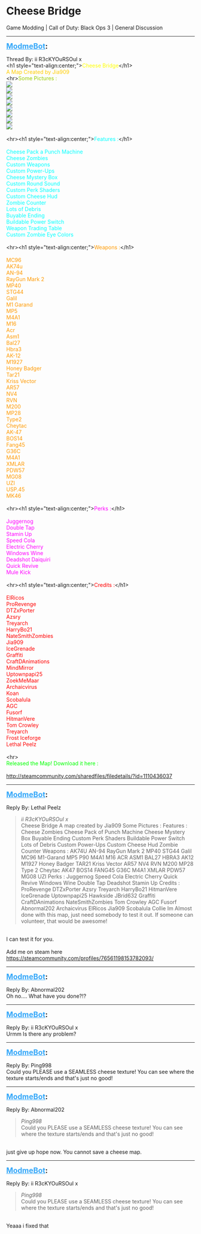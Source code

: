 # Cheese Bridge
Game Modding | Call of Duty: Black Ops 3 | General Discussion

---
<strong style="font-size: 1.4em;"><span style="text-decoration: underline;text-decoration-color: #34a7f9;"><span style="color:#34a7f9;">ModmeBot</span></span>:</strong>

<p>Thread By: ii R3cKYOuRSOul x<br />&lt;h1 style=&quot;text-align:center;&quot;&gt;<span style="color:#ffff00;">Cheese Bridge</span>&lt;/h1&gt;<br /><span style="color:#ffcc00;">A Map Created by Jia909</span><br />&lt;hr&gt;<span style="color:#99cc00;">Some Pictures :</span><br /> <img style="max-width: 500px;" src="https://image.prntscr.com/image/ieILaGo8S0q9F4MyBx3AKw.jpg"><br /><img style="max-width: 500px;" src="https://image.prntscr.com/image/DF6aYoF8RL2XAjEbjQx2SA.jpg"><br /><img style="max-width: 500px;" src="https://image.prntscr.com/image/Rq7ogkb8Rn26hY98HbMTVA.jpg"><br /><img style="max-width: 500px;" src="https://image.prntscr.com/image/kto5ofycS2iwflNIsdNM5w.jpg"><br /><img style="max-width: 500px;" src="https://image.prntscr.com/image/E4AOn2fbRHms3OSW3-bpsg.jpg"><br /><img style="max-width: 500px;" src="https://image.prntscr.com/image/PwW3wM3aQSysk3osFIKGvQ.jpg"><br /><img style="max-width: 500px;" src="https://image.prntscr.com/image/lVkBXTOwSWCubf1eKHrwxw.jpg"><br /><img style="max-width: 500px;" src="https://image.prntscr.com/image/EI-IhYUbQnqb3FRIemP-sw.jpg"><br /> <br />&lt;hr&gt;&lt;h1 style=&quot;text-align:center;&quot;&gt;<span style="color:#00ffff;">Features :</span>&lt;/h1&gt;<br /> <br /><span style="color:#00ffff;">Cheese Pack a Punch Machine</span><br /><span style="color:#00ffff;">Cheese Zombies</span><br /><span style="color:#00ffff;">Custom Weapons</span><br /><span style="color:#00ffff;">Custom Power-Ups</span><br /><span style="color:#00ffff;">Cheese Mystery Box</span><br /><span style="color:#00ffff;">Custom Round Sound</span><br /><span style="color:#00ffff;">Custom Perk Shaders</span><br /><span style="color:#00ffff;">Custom Cheese Hud</span><br /><span style="color:#00ffff;">Zombie Counter</span><br /><span style="color:#00ffff;">Lots of Debris</span><br /><span style="color:#00ffff;">Buyable Ending</span><br /><span style="color:#00ffff;">Buildable Power Switch</span><br /><span style="color:#00ffff;">Weapon Trading Table</span><br /><span style="color:#00ffff;">Custom Zombie Eye Colors</span><br /> <br />&lt;hr&gt;&lt;h1 style=&quot;text-align:center;&quot;&gt;<span style="color:#ff9900;">Weapons :</span>&lt;/h1&gt;<br /> <br /><span style="color:#ff9900;">MC96</span><br /><span style="color:#ff9900;">AK74u</span><br /><span style="color:#ff9900;">AN-94</span><br /><span style="color:#ff9900;">RayGun Mark 2</span><br /><span style="color:#ff9900;">MP40</span><br /><span style="color:#ff9900;">STG44</span><br /><span style="color:#ff9900;">Galil</span><br /><span style="color:#ff9900;">M1 Garand</span><br /><span style="color:#ff9900;">MP5</span><br /><span style="color:#ff9900;">M4A1</span><br /><span style="color:#ff9900;">M16</span><br /><span style="color:#ff9900;">Acr</span><br /><span style="color:#ff9900;">Asm1</span><br /><span style="color:#ff9900;">Bal27</span><br /><span style="color:#ff9900;">Hbra3</span><br /><span style="color:#ff9900;">AK-12</span><br /><span style="color:#ff9900;">M1927</span><br /><span style="color:#ff9900;">Honey Badger</span><br /><span style="color:#ff9900;">Tar21</span><br /><span style="color:#ff9900;">Kriss Vector</span><br /><span style="color:#ff9900;">AR57</span><br /><span style="color:#ff9900;">NV4</span><br /><span style="color:#ff9900;">RVN</span><br /><span style="color:#ff9900;">M200</span><br /><span style="color:#ff9900;">MP28</span><br /><span style="color:#ff9900;">Type2</span><br /><span style="color:#ff9900;">Cheytac</span><br /><span style="color:#ff9900;">AK-47</span><br /><span style="color:#ff9900;">BOS14</span><br /><span style="color:#ff9900;">Fang45</span><br /><span style="color:#ff9900;">G36C</span><br /><span style="color:#ff9900;">M4A1</span><br /><span style="color:#ff9900;">XMLAR</span><br /><span style="color:#ff9900;">PDW57</span><br /><span style="color:#ff9900;">MG08</span><br /><span style="color:#ff9900;">UZI</span><br /><span style="color:#ff9900;">USP.45</span><br /><span style="color:#ff9900;">MK46</span><br /> <br />&lt;hr&gt;&lt;h1 style=&quot;text-align:center;&quot;&gt;<span style="color:#ff00ff;">Perks :</span>&lt;/h1&gt;<br /> <br /><span style="color:#ff00ff;">Juggernog</span><br /><span style="color:#ff00ff;">Double Tap</span><br /><span style="color:#ff00ff;">Stamin Up</span><br /><span style="color:#ff00ff;">Speed Cola</span><br /><span style="color:#ff00ff;">Electric Cherry</span><br /><span style="color:#ff00ff;">Windows Wine</span><br /><span style="color:#ff00ff;">Deadshot Daiquiri</span><br /><span style="color:#ff00ff;">Quick Revive</span><br /><span style="color:#ff00ff;">Mule Kick</span><br /> <br />&lt;hr&gt;&lt;h1 style=&quot;text-align:center;&quot;&gt;<span style="color:#ff0000;">Credits :</span>&lt;/h1&gt;<br /> <br /><span style="color:#ff0000;">ElRicos</span><br /><span style="color:#ff0000;">ProRevenge</span><br /><span style="color:#ff0000;">DTZxPorter</span><br /><span style="color:#ff0000;">Azsry</span><br /><span style="color:#ff0000;">Treyarch</span><br /><span style="color:#ff0000;">HarryBo21</span><br /><span style="color:#ff0000;">NateSmithZombies</span><br /><span style="color:#ff0000;">Jia909</span><br /><span style="color:#ff0000;">IceGrenade</span><br /><span style="color:#ff0000;">Graffiti</span><br /><span style="color:#ff0000;">CraftDAnimations</span><br /><span style="color:#ff0000;">MindMirror</span><br /><span style="color:#ff0000;">Uptownpapi25</span><br /><span style="color:#ff0000;">ZoekMeMaar</span><br /><span style="color:#ff0000;">Archaicvirus</span><br /><span style="color:#ff0000;">Koan</span><br /><span style="color:#ff0000;">Scobalula</span><br /><span style="color:#ff0000;">AGC</span><br /><span style="color:#ff0000;">Fusorf</span><br /><span style="color:#ff0000;">HitmanVere</span><br /><span style="color:#ff0000;">Tom Crowley</span><br /><span style="color:#ff0000;">Treyarch</span><br /><span style="color:#ff0000;">Frost Iceforge</span><br /><span style="color:#ff0000;">Lethal Peelz</span><br /> <br />&lt;hr&gt; <br /><span style="color:#00ff00;">Released the Map! </span><span style="color:#00ff00;">Download it here :</span><br /> <br /><span style="color:#00ff00;"><a href="http://steamcommunity.com/sharedfiles/filedetails/?id=1110436037">http://steamcommunity.com/sharedfiles/filedetails/?id=1110436037</a> </span></p>

---
<strong style="font-size: 1.4em;"><span style="text-decoration: underline;text-decoration-color: #34a7f9;"><span style="color:#34a7f9;">ModmeBot</span></span>:</strong>

<p>Reply By: Lethal Peelz<br /><blockquote><em>ii R3cKYOuRSOul x</em><br />Cheese Bridge A map created by Jia909 Some Pictures : Features :   Cheese Zombies Cheese Pack of Punch Machine Cheese Mystery Box Buyable Ending Custom Perk Shaders Buildable Power Switch Lots of Debris Custom Power-Ups Custom Cheese Hud Zombie Counter Weapons :   AK74U AN-94 RayGun Mark 2 MP40 STG44 Galil MC96 M1-Garand MP5 P90 M4A1 M16 ACR ASM1 BAL27 HBRA3 AK12 M1927 Honey Badger TAR21 Kriss Vector AR57 NV4 RVN M200 MP28 Type 2 Cheytac AK47 BOS14 FANG45 G36C M4A1 XMLAR PDW57 MG08 UZI   Perks :   Juggernog Speed Cola Electric Cherry Quick Revive Windows Wine Double Tap Deadshot Stamin Up Credits :   ProRevenge DTZxPorter Azsry Treyarch HarryBo21 HitmanVere IceGrenade Uptownpapi25 Hawkside JBrid632 Graffiti CraftDAnimations NateSmithZombies Tom Crowley AGC Fusorf Abnormal202 Archaicvirus ElRicos Jia909 Scobalula Collie   Im Almost done with this map, just need somebody to test it out. If someone can volunteer, that would be awesome!      </blockquote><br />I can test it for you.<br /> <br />Add me on steam here <a href="https://steamcommunity.com/profiles/76561198153782093/">https://steamcommunity.com/profiles/76561198153782093/</a></p>

---
<strong style="font-size: 1.4em;"><span style="text-decoration: underline;text-decoration-color: #34a7f9;"><span style="color:#34a7f9;">ModmeBot</span></span>:</strong>

<p>Reply By: Abnormal202<br />Oh no.... What have you done?!?</p>

---
<strong style="font-size: 1.4em;"><span style="text-decoration: underline;text-decoration-color: #34a7f9;"><span style="color:#34a7f9;">ModmeBot</span></span>:</strong>

<p>Reply By: ii R3cKYOuRSOul x<br />Urmm Is there any problem?</p>

---
<strong style="font-size: 1.4em;"><span style="text-decoration: underline;text-decoration-color: #34a7f9;"><span style="color:#34a7f9;">ModmeBot</span></span>:</strong>

<p>Reply By: Ping998<br />Could you PLEASE use a SEAMLESS cheese texture! You can see where the texture starts/ends and that&#39;s just no good!</p>

---
<strong style="font-size: 1.4em;"><span style="text-decoration: underline;text-decoration-color: #34a7f9;"><span style="color:#34a7f9;">ModmeBot</span></span>:</strong>

<p>Reply By: Abnormal202<br /><blockquote><em>Ping998</em><br />Could you PLEASE use a SEAMLESS cheese texture! You can see where the texture starts/ends and that&#39;s just no good!</blockquote><br /> just give up hope now. You cannot save a cheese map.</p>

---
<strong style="font-size: 1.4em;"><span style="text-decoration: underline;text-decoration-color: #34a7f9;"><span style="color:#34a7f9;">ModmeBot</span></span>:</strong>

<p>Reply By: ii R3cKYOuRSOul x<br /><blockquote><em>Ping998</em><br />Could you PLEASE use a SEAMLESS cheese texture! You can see where the texture starts/ends and that&#39;s just no good!</blockquote><br />Yeaaa i fixed that</p>

